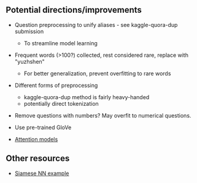 Potential directions/improvements
---------------------------------

- Question preprocessing to unify aliases - see kaggle-quora-dup submission
    - To streamline model learning

- Frequent words (>100?) collected, rest considered rare, replace with "yuzhshen"
    - For better generalization, prevent overfitting to rare words

- Different forms of preprocessing
    - kaggle-quora-dup method is fairly heavy-handed
    - potentially direct tokenization

- Remove questions with numbers? May overfit to numerical questions.

- Use pre-trained GloVe

- [Attention models](https://towardsdatascience.com/convolutional-attention-model-for-natural-language-inference-a754834c0d83)

Other resources
---------------

- [Siamese NN example](https://github.com/NVIDIA/keras/blob/master/examples/mnist_siamese_graph.py)